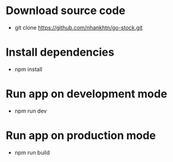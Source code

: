 # Download source code

- git clone https://github.com/nhankhtn/go-stock.git

# Install dependencies

- npm install

# Run app on development mode

- npm run dev

# Run app on production mode

- npm run build
